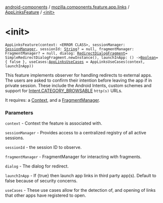 [android-components](../../index.md) / [mozilla.components.feature.app.links](../index.md) / [AppLinksFeature](index.md) / [&lt;init&gt;](./-init-.md)

# &lt;init&gt;

`AppLinksFeature(context: <ERROR CLASS>, sessionManager: `[`SessionManager`](../../mozilla.components.browser.session/-session-manager/index.md)`, sessionId: `[`String`](https://kotlinlang.org/api/latest/jvm/stdlib/kotlin/-string/index.html)`? = null, fragmentManager: FragmentManager? = null, dialog: `[`RedirectDialogFragment`](../-redirect-dialog-fragment/index.md)` = SimpleRedirectDialogFragment.newInstance(), launchInApp: () -> `[`Boolean`](https://kotlinlang.org/api/latest/jvm/stdlib/kotlin/-boolean/index.html)` = { false }, useCases: `[`AppLinksUseCases`](../-app-links-use-cases/index.md)` = AppLinksUseCases(context, launchInApp))`

This feature implements observer for handling redirects to external apps. The users are asked to
confirm their intention before leaving the app if in private session.  These include the Android
Intents, custom schemes and support for [Intent.CATEGORY_BROWSABLE](#) `http(s)` URLs.

It requires: a [Context](#), and a [FragmentManager](#).

### Parameters

`context` - Context the feature is associated with.

`sessionManager` - Provides access to a centralized registry of all active sessions.

`sessionId` - the session ID to observe.

`fragmentManager` - FragmentManager for interacting with fragments.

`dialog` - The dialog for redirect.

`launchInApp` - If {true} then launch app links in third party app(s). Default to false because
of security concerns.

`useCases` - These use cases allow for the detection of, and opening of links that other apps
have registered to open.